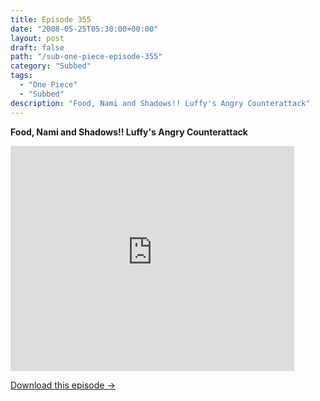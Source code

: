 ```yaml
---
title: Episode 355
date: "2008-05-25T05:30:00+00:00"
layout: post
draft: false
path: "/sub-one-piece-episode-355"
category: "Subbed"
tags:
  - "One Piece"
  - "Subbed"
description: "Food, Nami and Shadows!! Luffy's Angry Counterattack"
---
```


**Food, Nami and Shadows!! Luffy's Angry Counterattack**

<iframe width="640" height="360" src="https://www.rapidvideo.com/e/FXV0JB8PDK" frameborder="0" marginwidth=0 marginheight=0 scrolling=no allowfullscreen style="max-width:90%;"></iframe>

<a href="http://ouo.io/qs/eCodkFEQ?s=https://www.rapidvideo.com/d/FXV0JB8PDK" class="styled_a">Download this episode →</a>


